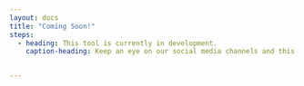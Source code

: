 ```yaml
---
layout: docs
title: "Coming Soon!"
steps:
  - heading: This tool is currently in development.
    caption-heading: Keep an eye on our social media channels and this space to learn about its completion!


---
```


